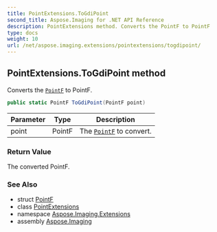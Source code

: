 ```yaml
---
title: PointExtensions.ToGdiPoint
second_title: Aspose.Imaging for .NET API Reference
description: PointExtensions method. Converts the PointF to PointF
type: docs
weight: 10
url: /net/aspose.imaging.extensions/pointextensions/togdipoint/
---
```

## PointExtensions.ToGdiPoint method

Converts the [`PointF`](../../../aspose.imaging/pointf/) to PointF.

```csharp
public static PointF ToGdiPoint(PointF point)
```

| Parameter | Type | Description |
| --- | --- | --- |
| point | PointF | The [`PointF`](../../../aspose.imaging/pointf/) to convert. |

### Return Value

The converted PointF.

### See Also

* struct [PointF](../../../aspose.imaging/pointf/)
* class [PointExtensions](../)
* namespace [Aspose.Imaging.Extensions](../../pointextensions/)
* assembly [Aspose.Imaging](../../../)


